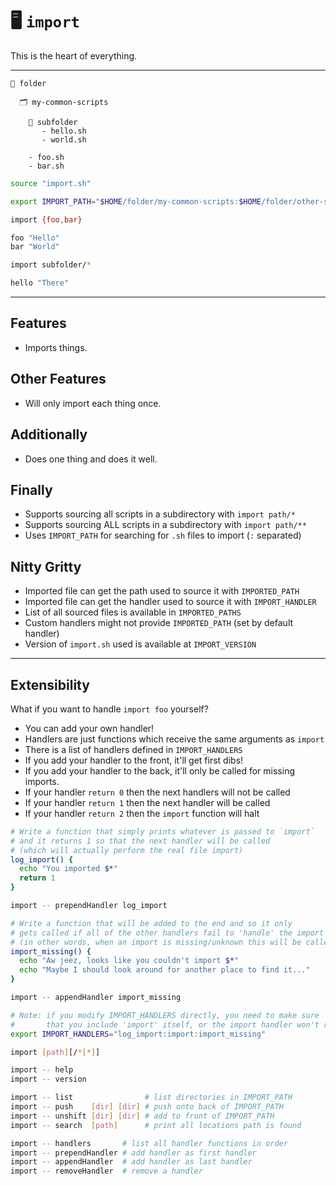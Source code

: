 # 🖥️ `import`

This is the heart of everything.

---

```
📂 folder

  🗂️ my-common-scripts

    📁 subfolder
       - hello.sh
       - world.sh

    - foo.sh
    - bar.sh
```

```sh
source "import.sh"

export IMPORT_PATH="$HOME/folder/my-common-scripts:$HOME/folder/other-scripts"
```

```sh
import {foo,bar}

foo "Hello"
bar "World"
```

```sh
import subfolder/*

hello "There"
```

---

## Features

- Imports things.

## Other Features

- Will only import each thing once.

## Additionally

- Does one thing and does it well.

## Finally

- Supports sourcing all scripts in a subdirectory with `import path/*`
- Supports sourcing ALL scripts in a subdirectory with `import path/**`
- Uses `IMPORT_PATH` for searching for `.sh` files to import (`:` separated)

## Nitty Gritty

- Imported file can get the path used to source it with `IMPORTED_PATH`
- Imported file can get the handler used to source it with `IMPORT_HANDLER`
- List of all sourced files is available in `IMPORTED_PATHS`
- Custom handlers might not provide `IMPORTED_PATH` (set by default handler)
- Version of `import.sh` used is available at `IMPORT_VERSION`

---

## Extensibility

What if you want to handle `import foo` yourself?

- You can add your own handler!
- Handlers are just functions which receive the same arguments as `import`
- There is a list of handlers defined in `IMPORT_HANDLERS`
- If you add your handler to the front, it'll get first dibs!
- If you add your handler to the back, it'll only be called for missing imports.
- If your handler `return 0` then the next handlers will not be called
- If your handler `return 1` then the next handler will be called
- If your handler `return 2` then the `import` function will halt

```sh
# Write a function that simply prints whatever is passed to `import`
# and it returns 1 so that the next handler will be called
# (which will actually perform the real file import)
log_import() {
  echo "You imported $*"
  return 1
}

import -- prependHandler log_import
```

```sh
# Write a function that will be added to the end and so it only
# gets called if all of the other handlers fail to 'handle' the import
# (in other words, when an import is missing/unknown this will be called)
import_missing() {
  echo "Aw jeez, looks like you couldn't import $*"
  echo "Maybe I should look around for another place to find it..."
}

import -- appendHandler import_missing
```

```sh
# Note: if you modify IMPORT_HANDLERS directly, you need to make sure
#       that you include 'import' itself, or the import handler won't run.
export IMPORT_HANDLERS="log_import:import:import_missing"
```

```sh
import [path][/*[*]]

import -- help
import -- version

import -- list                # list directories in IMPORT_PATH
import -- push    [dir] [dir] # push onto back of IMPORT_PATH
import -- unshift [dir] [dir] # add to front of IMPORT_PATH
import -- search  [path]      # print all locations path is found

import -- handlers       # list all handler functions in order
import -- prependHandler # add handler as first handler
import -- appendHandler  # add handler as last handler
import -- removeHandler  # remove a handler
```

